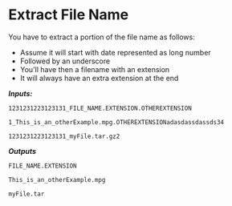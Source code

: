 # Extract File Name

You have to extract a portion of the file name as follows:

* Assume it will start with date represented as long number
* Followed by an underscore
* You'll have then a filename with an extension
* It will always have an extra extension at the end

***Inputs:***

```
1231231223123131_FILE_NAME.EXTENSION.OTHEREXTENSION

1_This_is_an_otherExample.mpg.OTHEREXTENSIONadasdassdassds34

1231231223123131_myFile.tar.gz2
```

***Outputs***

```
FILE_NAME.EXTENSION

This_is_an_otherExample.mpg

myFile.tar
```
